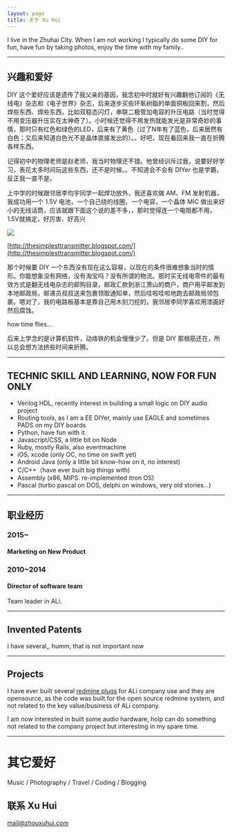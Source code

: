 ```yaml
---
layout: page
title: 关于 Xu Hui
---
```


<p class="message">
I live in the Zhuhai City. When I am not working I typically do some DIY for fun, have fun by taking photos, enjoy the time with my family..
</p>

---

## 兴趣和爱好

DIY 这个爱好应该是遗传了我父亲的基因，我念初中时就好有兴趣翻他订阅的《无线电》杂志和《电子世界》杂志，后来逐步买些环氧树脂的单面铜板回来割，然后焊些东西、焊些东西，比如双稳态闪灯，串联二极管加电容的升压电路（当时觉得不用变压器升压实在太神奇了）。小时候还觉得不用发热就能发光是非常奇妙的事情，那时只有红色和绿色的LED，后来有了黄色（过了N年有了蓝色，后来居然有白色；又后来知道白色光不是晶体直接发出的）。。好吧，现在看回来我一直在折腾各样东西。

记得初中的物理老师是赵老师，我当时物理还不错。他曾经训斥过我，说要好好学习，表花太多时间玩这些东西，还不是时候。。不知道会不会有 DIYer 也是学霸，反正我一直不是。

上中学的时候跟邻居李均宇同学一起焊功放外，我还喜欢做 AM、FM 发射机器，我成功用一个 1.5V 电池，一个自己绕的线圈，一个电容，一个晶体 MIC 做出来好小的无线话筒，应该就跟下面这个说的差不多，，那时觉得连一个电阻都不用，1.5V就搞定，好厉害、好高兴


![](../images/extra/the_simplest_transmitter.png)

[http://thesimplesttransmitter.blogspot.com/](http://thesimplesttransmitter.blogspot.com/)

那个时候要 DIY 一个东西没有现在这么容易，以现在的条件很难想象当时的情形。你能想象没有网络，没有淘宝吗？没有所谓的物流。那时买无线电零件的最有效方式是翻无线电杂志的邮购目录，邮政汇款到浙江萧山的商户，商户用平邮发到本地邮政局，邮递员叔叔送来包裹领取通知单，然后哇啦哇啦地跑去邮政局领包裹。嗯对了，我的电路板基本是靠自己用木刻刀挖的，我邻居李同学喜欢用漆画好然后腐蚀。

how time flies...

后来上学念的是计算机软件，动烙铁的机会慢慢少了。但是 DIY 那根筋还在，所以总会想方法挤些时间来折腾。

---

## TECHNIC SKILL AND LEARNING, NOW FOR FUN ONLY

* Verilog HDL, recently interest in building a small logic on DIY audio project
* Routing tools, as I am a EE DIYer, mainly use EAGLE and sometimes PADS on my DIY boards
* Python, have fun with it
* Javascript/CSS, a little bit on Node
* Ruby, mostly Rails, also eventmachine 
* iOS, xcode (only OC, no time on swift yet)
* Android Java (only a little bit know-how on it, no interest)
* C/C++（have ever built big things with)
* Assembly (x86, MIPS. re-implemented itron OS)
* Pascal (turbo pascal on DOS, delphi on windows, very old stories...)

---

## 职业经历

### 2015~ 

#### Marketing on New Product



### 2010~2014

#### Director of software team

Team leader in ALi.

---

## Invented Patents

I have several,, humm, that is not important now

---

## Projects

I have ever built several [redmine plugs](http://github.com/xuhui) for ALi company use and they are opensource, as the code was built for the open source redmine system, and not related to the key value/business of ALi company.

I am now interested in built some audio hardware, holp can do something not related to the company project but interesting in my spare time.

---

# 其它爱好

Music / Photography / Travel / Coding / Blogging

## 联系 Xu Hui

[mail@zhouxuhui.com](mailto:mail@zhouxuhui.com)
